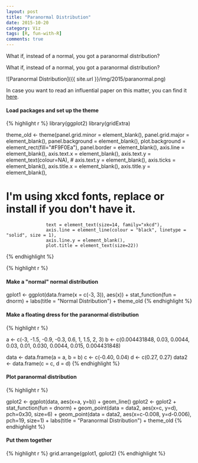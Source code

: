 ```yaml
---
layout: post
title: "Paranormal Distribution"
date: 2015-10-20
category: Viz
tags: [R, fun-with-R]
comments: true
---
```


What if, instead of a normal, you got a paranormal distribution?

<!--more-->

What if, instead of a normal, you got a paranormal distribution?

![Paranormal Distribution]({{ site.url }}/img/2015/paranormal.png)

In case you want to read an influential paper on this matter, you can find it [here](http://www.ncbi.nlm.nih.gov/pmc/articles/PMC2465539/).
 
#### Load packages and set up the theme 
{% highlight r %}
library(ggplot2)
library(gridExtra)

theme_old <- theme(panel.grid.minor = element_blank(),
                   panel.grid.major = element_blank(),
                   panel.background = element_blank(),
                   plot.background = element_rect(fill="#F9F0Ea"),
                   panel.border =  element_blank(),
                   axis.line = element_blank(),
                   axis.text.x = element_blank(),
                   axis.text.y = element_text(colour=NA),
                   # axis.text.y = element_blank(),
                   axis.ticks = element_blank(),
                   axis.title.x = element_blank(),
                   axis.title.y = element_blank(),
# I'm using xkcd fonts, replace or install if you don't have it.
                   text = element_text(size=14, family="xkcd"),
                   axis.line = element_line(colour = "black", linetype = "solid", size = 1),
                   axis.line.y = element_blank(),
                   plot.title = element_text(size=22))
{% endhighlight %}

{% highlight r %}
#### Make a "normal" normal distribution 
gplot1 <- ggplot(data.frame(x = c(-3, 3)), aes(x)) + stat_function(fun = dnorm) + labs(title = "Normal Distribution") + theme_old
{% endhighlight %}

#### Make a floating dress for the paranormal distribution
{% highlight r %}
 
a <- c(-3, -1.5, -0.9, -0.3, 0.6, 1, 1.5, 2, 3)
b <- c(0.004431848, 0.03, 0.0044, 0.03, 0.01, 0.030, 0.0044, 0.015, 0.004431848)

data <- data.frame(a = a, b = b)
c <- c(-0.40, 0.04)
d <- c(0.27, 0.27)
data2 <- data.frame(c = c, d = d)
{% endhighlight %}

#### Plot paranormal distribution 
{% highlight r %}

gplot2 <- ggplot(data, aes(x=a, y=b)) + geom_line()
gplot2 <- gplot2 + stat_function(fun = dnorm) +
  geom_point(data = data2, aes(x=c, y=d), pch=0x30, size=6) +
  geom_point(data = data2, aes(x=c-0.008, y=d-0.006), pch=19, size=1) +
  labs(title = "Paranormal Distribution") + theme_old
{% endhighlight %}


#### Put them together
{% highlight r %}
grid.arrange(gplot1, gplot2)
{% endhighlight %}